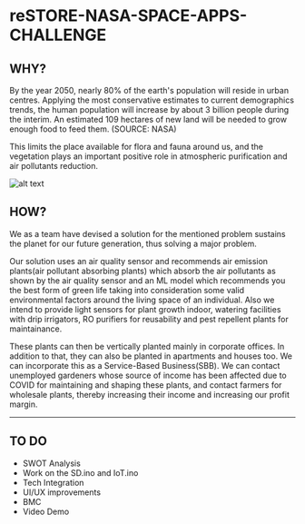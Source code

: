 # reSTORE-NASA-SPACE-APPS-CHALLENGE

## WHY?
By the year 2050, nearly 80% of the earth's population will reside in urban centres. Applying the most conservative estimates to current demographics trends, the human population will increase by about 3 billion people during the interim. An estimated 109 hectares of new land will be needed to grow enough food to feed them.  (SOURCE: NASA)

This limits the place available for flora and fauna around us, and the vegetation plays an important positive role in atmospheric purification and air pollutants reduction.

![alt text](https://cdn.discordapp.com/attachments/760089933784023040/761625346860122125/Empathy_Map.jpg)

## HOW?
We as a team have devised a solution for the mentioned problem sustains the planet for our future generation, thus solving a major problem.

Our solution uses an air quality sensor and recommends air emission plants(air pollutant absorbing plants) which absorb the air pollutants as shown by the air quality sensor and an ML model which recommends you the best form of green life taking into consideration some valid environmental factors around the living space of an individual. Also we intend to provide light sensors for plant growth indoor, watering facilities with drip irrigators, RO purifiers for reusability and pest repellent plants for maintainance. 

These plants can then be vertically planted mainly in corporate offices. In addition to that, they can also be planted in apartments and houses too. We can incorporate this as a Service-Based Business(SBB). We can contact unemployed gardeners whose source of income has been affected due to COVID for maintaining and shaping these plants, and contact farmers for wholesale plants, thereby increasing their income and increasing our profit margin.

<hr>

## TO DO
<ul>
  <li>SWOT Analysis</li>
  <li>Work on the SD.ino and IoT.ino</li>
  <li>Tech Integration</li>
  <li>UI/UX improvements</li>
  <li>BMC</li>
  <li>Video Demo</li>
</ul>
  
